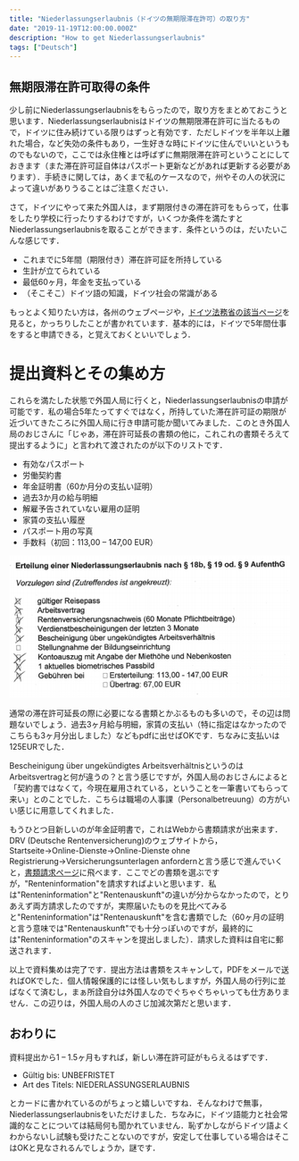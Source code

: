 ```yaml
---
title: "Niederlassungserlaubnis（ドイツの無期限滞在許可）の取り方"
date: "2019-11-19T12:00:00.000Z"
description: "How to get Niederlassungserlaubnis"
tags: ["Deutsch"]
---
```


## 無期限滞在許可取得の条件

少し前にNiederlassungserlaubnisをもらったので，取り方をまとめておこうと思います．Niederlassungserlaubnisはドイツの無期限滞在許可に当たるもので，ドイツに住み続けている限りはずっと有効です．ただしドイツを半年以上離れた場合，など失効の条件もあり，一生好きな時にドイツに住んでいいというものでもないので，ここでは永住権とは呼ばずに無期限滞在許可ということにしておきます（また滞在許可証自体はパスポート更新などがあれば更新する必要があります）．手続きに関しては，あくまで私のケースなので，州やその人の状況によって違いがありうることはご注意ください．

さて，ドイツにやって来た外国人は，まず期限付きの滞在許可をもらって，仕事をしたり学校に行ったりするわけですが，いくつか条件を満たすとNiederlassungserlaubnisを取ることができます．条件というのは，だいたいこんな感じです．

- これまでに5年間（期限付き）滞在許可証を所持している
- 生計が立てられている
- 最低60ヶ月，年金を支払っている
- （そこそこ）ドイツ語の知識，ドイツ社会の常識がある

もっとよく知りたい方は，各州のウェブページや，[ドイツ法務省の該当ページ](https://www.gesetze-im-internet.de/aufenthg_2004/__9.html)を見ると，かっちりしたことが書かれています．基本的には，ドイツで5年間仕事をすると申請できる，と覚えておくといいでしょう．

# 提出資料とその集め方

これらを満たした状態で外国人局に行くと，Niederlassungserlaubnisの申請が可能です．私の場合5年たってすぐではなく，所持していた滞在許可証の期限が近づいてきたころに外国人局に行き申請可能か聞いてみました．このとき外国人局のおじさんに「じゃあ，滞在許可延長の書類の他に，これこれの書類そろえて提出するように」と言われて渡されたのが以下のリストです．

- 有効なパスポート
- 労働契約書
- 年金証明書（60か月分の支払い証明）
- 過去3か月の給与明細
- 解雇予告されていない雇用の証明
- 家賃の支払い履歴
- パスポート用の写真
- 手数料（初回：113,00 – 147,00 EUR）

<div align="center"><img src=".\vorlage.png" width="600" title="List of Materials for Niederlassungerlaubnis Application"></div>

通常の滞在許可延長の際に必要になる書類とかぶるものも多いので，その辺は問題ないでしょう．過去3ヶ月給与明細，家賃の支払い（特に指定はなかったのでこちらも3ヶ月分出しました）などもpdfに出せばOKです．ちなみに支払いは125EURでした．

Bescheinigung über ungekündigtes ArbeitsverhältnisというのはArbeitsvertragと何が違うの？と言う感じですが，外国人局のおじさんによると「契約書ではなくて，今現在雇用されている，ということを一筆書いてもらって来い」とのことでした．こちらは職場の人事課（Personalbetreuung）の方がいい感じに用意してくれました．

もうひとつ目新しいのが年金証明書で，これはWebから書類請求が出来ます．DRV (Deutsche Rentenversicherung)のウェブサイトから，Startseite→Online-Dienste→Online-Dienste ohne Registrierung→Versicherungsunterlagen anfordernと言う感じで進んでいくと，[書類請求ページ](https://www.eservice-drv.de/SelfServiceWeb/)に飛べます．ここでどの書類を選ぶですが，"Renteninformation"を請求すればよいと思います．私は"Renteninformation"と"Rentenauskunft"の違いが分からなかったので，とりあえず両方請求したのですが，実際届いたものを見比べてみると"Renteninformation"は"Rentenauskunft"を含む書類でした（60ヶ月の証明と言う意味では"Rentenauskunft"でも十分っぽいのですが，最終的には"Renteninformation"のスキャンを提出しました）．請求した資料は自宅に郵送されます．

以上で資料集めは完了です．提出方法は書類をスキャンして，PDFをメールで送ればOKでした．個人情報保護的には怪しい気もしますが，外国人局の行列に並ばなくて済むし，まぁ所詮自分は外国人なのでぐちゃぐちゃいっても仕方ありません．この辺りは，外国人局の人のさじ加減次第だと思います．

## おわりに

資料提出から1 – 1.5ヶ月もすれば，新しい滞在許可証がもらえるはずです．

- Gültig bis: UNBEFRISTET
- Art des Titels: NIEDERLASSUNGSERLAUBNIS

とカードに書かれているのがちょっと嬉しいですね．そんなわけで無事，Niederlassungserlaubnisをいただけました．ちなみに，ドイツ語能力と社会常識的なことについては結局何も聞かれていません．恥ずかしながらドイツ語よくわからないし試験も受けたことないのですが，安定して仕事している場合はそこはOKと見なされるんでしょうか，謎です．